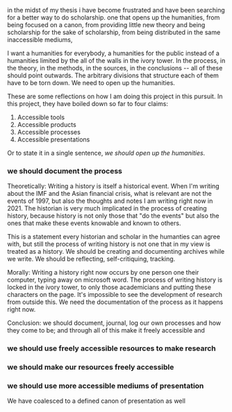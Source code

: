 in the midst of my thesis i have become frustrated and have been searching for a
better way to do scholarship. one that opens up the humanities, from being
focused on a canon, from providing little new theory and being scholarship for
the sake of scholarship, from being distributed in the same inaccessible
mediums,

I want a humanities for everybody, a humanities for the public instead of a
humanities limited by the all of the walls in the ivory tower. In the process,
in the theory, in the methods, in the sources, in the conclusions -- all of
these should point outwards. The arbitrary divisions that structure each of them
have to be torn down. We need to open up the humanities.

These are some reflections on how I am doing this project in this pursuit. In
this project, they have boiled down so far to four claims:

1. Accessible tools
2. Accessible products
3. Accessible processes
4. Accessible presentations

Or to state it in a single sentence, _we should open up the humanities_.

### we should document the process

Theoretically: Writing a history is itself a historical event. When I'm writing
about the IMF and the Asian financial crisis, what is relevant are not the
events of 1997, but also the thoughts and notes I am writing right now in 2021.
The historian is very much implicated in the process of creating history,
because history is not only those that "do the events" but also the ones that
make these events knowable and known to others.

This is a statement every historian and scholar in the humanties can agree with,
but still the process of writing history is not one that in my view is treated
as a history. We should be creating and documenting archives while we write. We
should be reflecting, self-critiquing, tracking.

Morally: Writing a history right now occurs by one person one their computer,
typing away on microsoft word. The process of writing history is locked in the
ivory tower, to only those academicians and putting these characters on the
page. It's impossible to see the development of research from outside this. We
need the documentation of the process as it happens right now.

Conclusion: we should document, journal, log our own processes and how they come
to be; and through all of this make it freely accessible and

### we should use freely accessible resources to make research

### we should make our resources freely accessible

### we should use more accessible mediums of presentation

We have coalesced to a defined canon of presentation as well
